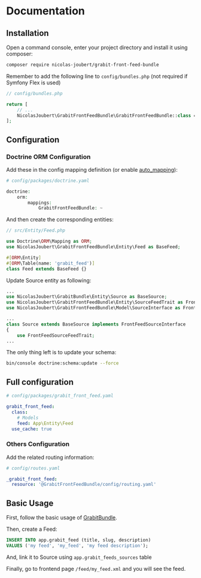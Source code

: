 # Documentation

## Installation

Open a command console, enter your project directory and install it using composer:

```bash
composer require nicolas-joubert/grabit-front-feed-bundle
```

Remember to add the following line to `config/bundles.php` (not required if Symfony Flex is used)

```php
// config/bundles.php

return [
    // ...
    NicolasJoubert\GrabitFrontFeedBundle\GrabitFrontFeedBundle::class => ['all' => true],
];
```

## Configuration

### Doctrine ORM Configuration

Add these in the config mapping definition (or enable [auto_mapping](https://symfony.com/doc/current/reference/configuration/doctrine.html#mapping-configuration)):

```php
# config/packages/doctrine.yaml

doctrine:
    orm:
        mappings:
            GrabitFrontFeedBundle: ~
```

And then create the corresponding entities:

```php
// src/Entity/Feed.php

use Doctrine\ORM\Mapping as ORM;
use NicolasJoubert\GrabitFrontFeedBundle\Entity\Feed as BaseFeed;

#[ORM\Entity]
#[ORM\Table(name: 'grabit_feed')]
class Feed extends BaseFeed {}
```

Update Source entity as following:

```php
...
use NicolasJoubert\GrabitBundle\Entity\Source as BaseSource;
use NicolasJoubert\GrabitFrontFeedBundle\Entity\SourceFeedTrait as FrontFeedSourceFeedTrait;
use NicolasJoubert\GrabitFrontFeedBundle\Model\SourceInterface as FrontFeedSourceInterface;

...
class Source extends BaseSource implements FrontFeedSourceInterface
{
    use FrontFeedSourceFeedTrait;
...
```

The only thing left is to update your schema:

```bash
bin/console doctrine:schema:update --force
```

## Full configuration

```yaml
# config/packages/grabit_front_feed.yaml

grabit_front_feed:
  class:
    # Models
    feed: App\Entity\Feed
  use_cache: true
```

### Others Configuration

Add the related routing information:

```yaml
# config/routes.yaml

_grabit_front_feed:
  resource: '@GrabitFrontFeedBundle/config/routing.yaml'
```

## Basic Usage

First, follow the basic usage of [GrabitBundle](https://github.com/nicolas-joubert/grabit-bundle/blob/main/docs/index.md#basic-usage). 

Then, create a Feed:

```sql
INSERT INTO app.grabit_feed (title, slug, description)
VALUES ('my feed', 'my_feed', 'my feed description');
```

And, link it to Source using `app.grabit_feeds_sources` table

Finally, go to frontend page `/feed/my_feed.xml` and you will see the feed.

